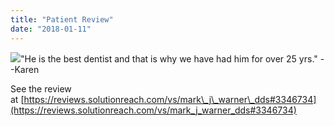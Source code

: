 ```yaml
---
title: "Patient Review"
date: "2018-01-11"
---
```


![](/images/dentist-fairfield-five-star-review-graphic-300x298.png)"He is the best dentist and that is why we have had him for over 25 yrs." --Karen

See the review at [https://reviews.solutionreach.com/vs/mark\_j\_warner\_dds#3346734](https://reviews.solutionreach.com/vs/mark_j_warner_dds#3346734)
